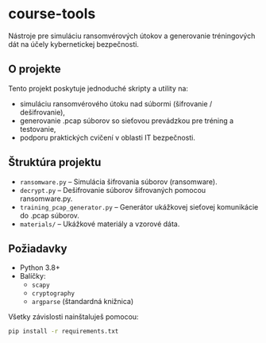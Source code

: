 # course-tools
Nástroje pre simuláciu ransomvérových útokov a generovanie tréningových dát na účely kybernetickej bezpečnosti.

## O projekte

Tento projekt poskytuje jednoduché skripty a utility na:
- simuláciu ransomvérového útoku nad súbormi (šifrovanie / dešifrovanie),
- generovanie .pcap súborov so sieťovou prevádzkou pre tréning a testovanie,
- podporu praktických cvičení v oblasti IT bezpečnosti.

## Štruktúra projektu

- `ransomware.py` – Simulácia šifrovania súborov (ransomware).
- `decrypt.py` – Dešifrovanie súborov šifrovaných pomocou ransomware.py.
- `training_pcap_generator.py` – Generátor ukážkovej sieťovej komunikácie do .pcap súborov.
- `materials/` – Ukážkové materiály a vzorové dáta.

## Požiadavky

- Python 3.8+
- Balíčky:  
  - `scapy`  
  - `cryptography`  
  - `argparse` (štandardná knižnica)

Všetky závislosti nainštaluješ pomocou:

```bash
pip install -r requirements.txt
